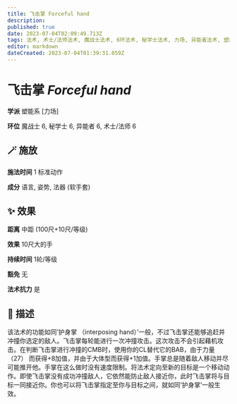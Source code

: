 ```yaml
---
title: 飞击掌 Forceful hand
description: 
published: true
date: 2023-07-04T02:09:49.713Z
tags: 法术, 术士/法师法术, 魔战士法术, 6环法术, 秘学士法术, 力场, 异能者法术, 塑能系
editor: markdown
dateCreated: 2023-07-04T01:39:31.059Z
---
```


# **飞击掌** *Forceful hand*

**学派** 塑能系 \[力场\] 

**环位** 魔战士 6, 秘学士 6, 异能者 6, 术士/法师 6

## 🪄 施放

**施法时间** 1 标准动作

**成分** 语言, 姿势, 法器 (软手套)

## ✨ 效果  

**距离** 中距 (100尺+10尺/等级) 

**效果** 10尺大的手 

**持续时间** 1轮/等级 

**豁免** 无

**法术抗力** 是

## 📖 描述

该法术的功能如同‘护身掌 （interposing hand）’一般，不过飞击掌还能够追赶并冲撞你选定的敌人。飞击掌每轮能进行一次冲撞攻击。这次攻击不会引起藉机攻击。在判断飞击掌进行冲撞的CMB时，使用你的CL替代它的BAB，由于力量 （27） 而获得+8加值，并由于大体型而获得+1加值。手掌总是随着敌人移动并尽可能推开他。手掌在这么做时没有速度限制。将法术定向至新的目标是一个移动动作。即使飞击掌没有成功冲撞敌人，它依然能防止敌人接近你，此时飞击掌将与目标一同接近你。你也可以将飞击掌指定至你与目标之间，就如同‘护身掌’一般生效。
    